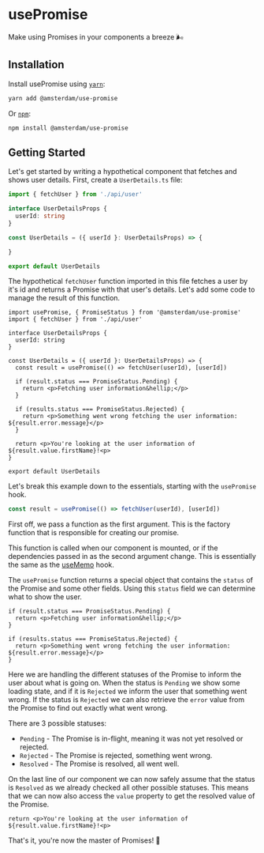 # usePromise

Make using Promises in your components a breeze 🌬️

## Installation

Install usePromise using [`yarn`](https://yarnpkg.com/en/package/@amsterdam/use-promise):

```bash
yarn add @amsterdam/use-promise
```

Or [`npm`](https://www.npmjs.com/package/@amsterdam/use-promise):

```bash
npm install @amsterdam/use-promise
```

## Getting Started

Let's get started by writing a hypothetical component that fetches and shows user details. First, create a `UserDetails.ts` file:

```ts
import { fetchUser } from './api/user'

interface UserDetailsProps {
  userId: string
}

const UserDetails = ({ userId }: UserDetailsProps) => {

}

export default UserDetails
```

The hypothetical `fetchUser` function imported in this file fetches a user by it's id and returns a Promise with that user's details. Let's add some code to manage the result of this function.

```tsx
import usePromise, { PromiseStatus } from '@amsterdam/use-promise'
import { fetchUser } from './api/user'

interface UserDetailsProps {
  userId: string
}

const UserDetails = ({ userId }: UserDetailsProps) => {
  const result = usePromise(() => fetchUser(userId), [userId])

  if (result.status === PromiseStatus.Pending) {
    return <p>Fetching user information&hellip;</p>
  }

  if (results.status === PromiseStatus.Rejected) {
    return <p>Something went wrong fetching the user information: ${result.error.message}</p>
  }

  return <p>You're looking at the user information of ${result.value.firstName}!<p>
}

export default UserDetails
```

Let's break this example down to the essentials, starting with the `usePromise` hook.

```ts
const result = usePromise(() => fetchUser(userId), [userId])
```

First off, we pass a function as the first argument. This is the factory function that is responsible for creating our promise.

This function is called when our component is mounted, or if the dependencies passed in as the second argument change. This is essentially the same as the [useMemo](https://reactjs.org/docs/hooks-reference.html#usememo) hook.

The `usePromise` function returns a special object that contains the `status` of the Promise and some other fields. Using this `status` field we can determine what to show the user.

```tsx
if (result.status === PromiseStatus.Pending) {
  return <p>Fetching user information&hellip;</p>
}

if (results.status === PromiseStatus.Rejected) {
  return <p>Something went wrong fetching the user information: ${result.error.message}</p>
}
```

Here we are handling the different statuses of the Promise to inform the user about what is going on. When the status is `Pending` we show some loading state, and if it is `Rejected` we inform the user that something went wrong. If the status is `Rejected` we can also retrieve the `error` value from the Promise to find out exactly what went wrong.

There are 3 possible statuses:
- `Pending` - The Promise is in-flight, meaning it was not yet resolved or rejected.
- `Rejected` - The Promise is rejected, something went wrong.
- `Resolved` - The Promise is resolved, all went well.

On the last line of our component we can now safely assume that the status is `Resolved` as we already checked all other possible statuses. This means that we can now also access the `value` property to get the resolved value of the Promise.

```tsx
return <p>You're looking at the user information of ${result.value.firstName}!<p>
```

That's it, you're now the master of Promises! 💪